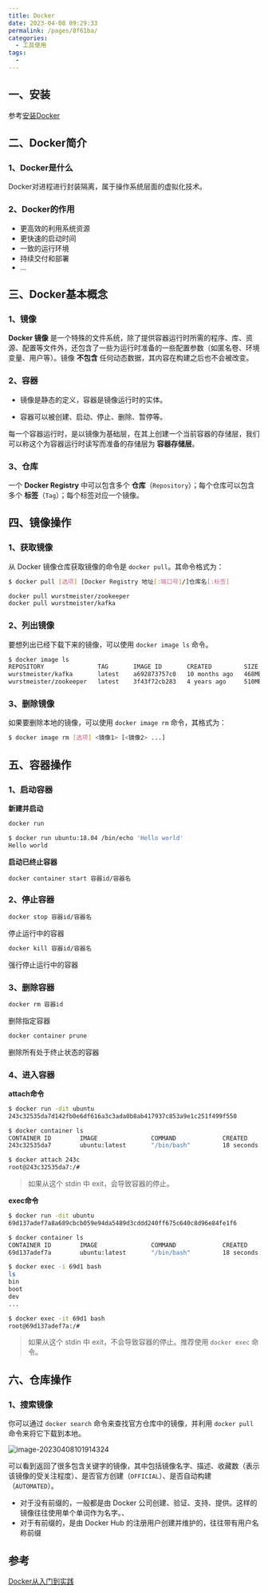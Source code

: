 ```yaml
---
title: Docker
date: 2023-04-08 09:29:33
permalink: /pages/8f61ba/
categories:
  - 工具使用
tags:
  - 
---
```

## 一、安装

参考[安装Docker](https://vuepress.mirror.docker-practice.com/install/)

## 二、Docker简介

### 1、Docker是什么

Docker对进程进行封装隔离，属于操作系统层面的虚拟化技术。

### 2、Docker的作用

- 更高效的利用系统资源
- 更快速的启动时间
- 一致的运行环境
- 持续交付和部署
- ...

## 三、Docker基本概念

### 1、镜像

**Docker 镜像** 是一个特殊的文件系统，除了提供容器运行时所需的程序、库、资源、配置等文件外，还包含了一些为运行时准备的一些配置参数（如匿名卷、环境变量、用户等）。镜像 **不包含** 任何动态数据，其内容在构建之后也不会被改变。

### 2、容器

- 镜像是静态的定义，容器是镜像运行时的实体。

- 容器可以被创建、启动、停止、删除、暂停等。

每一个容器运行时，是以镜像为基础层，在其上创建一个当前容器的存储层，我们可以称这个为容器运行时读写而准备的存储层为 **容器存储层**。

### 3、仓库

一个 **Docker Registry** 中可以包含多个 **仓库**（`Repository`）；每个仓库可以包含多个 **标签**（`Tag`）；每个标签对应一个镜像。

## 四、镜像操作

### 1、获取镜像

从 Docker 镜像仓库获取镜像的命令是 `docker pull`。其命令格式为：

```bash
$ docker pull [选项] [Docker Registry 地址[:端口号]/]仓库名[:标签]
```

```bash
docker pull wurstmeister/zookeeper 
docker pull wurstmeister/kafka
```

### 2、列出镜像

要想列出已经下载下来的镜像，可以使用 `docker image ls` 命令。

```bash
$ docker image ls
REPOSITORY               TAG       IMAGE ID       CREATED         SIZE
wurstmeister/kafka       latest    a692873757c0   10 months ago   468MB
wurstmeister/zookeeper   latest    3f43f72cb283   4 years ago     510MB
```

### 3、删除镜像

如果要删除本地的镜像，可以使用 `docker image rm` 命令，其格式为：

```bash
$ docker image rm [选项] <镜像1> [<镜像2> ...]
```

## 五、容器操作

### 1、**启动容器**

**新建并启动**

```bash
docker run
```

```bash
$ docker run ubuntu:18.04 /bin/echo 'Hello world'
Hello world
```

**启动已终止容器**

```shell
docker container start 容器id/容器名
```

### 2、停止容器

```bash
docker stop 容器id/容器名
```

停止运行中的容器

```bash
docker kill 容器id/容器名
```

强行停止运行中的容器

### 3、删除容器

```bash
docker rm 容器id
```

删除指定容器

```bash
docker container prune
```

删除所有处于终止状态的容器

### 4、进入容器

**attach命令**

```bash
$ docker run -dit ubuntu
243c32535da7d142fb0e6df616a3c3ada0b8ab417937c853a9e1c251f499f550

$ docker container ls
CONTAINER ID        IMAGE               COMMAND             CREATED             STATUS              PORTS               NAMES
243c32535da7        ubuntu:latest       "/bin/bash"         18 seconds ago      Up 17 seconds                           nostalgic_hypatia

$ docker attach 243c
root@243c32535da7:/#
```

> 如果从这个 stdin 中 exit，会导致容器的停止。

**exec命令**

```bash
$ docker run -dit ubuntu
69d137adef7a8a689cbcb059e94da5489d3cddd240ff675c640c8d96e84fe1f6

$ docker container ls
CONTAINER ID        IMAGE               COMMAND             CREATED             STATUS              PORTS               NAMES
69d137adef7a        ubuntu:latest       "/bin/bash"         18 seconds ago      Up 17 seconds                           zealous_swirles

$ docker exec -i 69d1 bash
ls
bin
boot
dev
...

$ docker exec -it 69d1 bash
root@69d137adef7a:/#
```

> 如果从这个 stdin 中 exit，不会导致容器的停止。推荐使用 `docker exec` 命令。

## 六、仓库操作

### 1、搜索镜像

你可以通过 `docker search` 命令来查找官方仓库中的镜像，并利用 `docker pull` 命令来将它下载到本地。

![image-20230408101914324](https://blog-1300853183.cos.ap-chengdu.myqcloud.com/img/image-20230408101914324.png)

可以看到返回了很多包含关键字的镜像，其中包括镜像名字、描述、收藏数（表示该镜像的受关注程度）、是否官方创建（`OFFICIAL`）、是否自动构建 （`AUTOMATED`）。

- 对于没有前缀的，一般都是由 Docker 公司创建、验证、支持、提供。这样的镜像往往使用单个单词作为名字。、
- 对于有前缀的，是由 Docker Hub 的注册用户创建并维护的，往往带有用户名称前缀

## 参考

[Docker从入门到实践](https://vuepress.mirror.docker-practice.com/)
